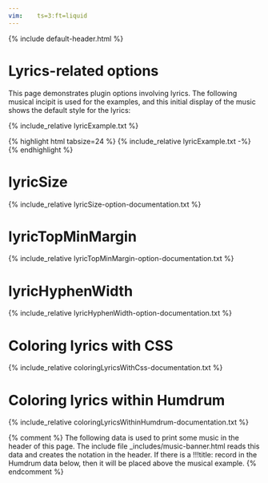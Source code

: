 ```yaml
---
vim:	ts=3:ft=liquid
---
```


{% include default-header.html %}


# Lyrics-related options #

This page demonstrates plugin options involving lyrics.  The following musical
incipit is used for the examples, and this initial display of the music shows the
default style for the lyrics:

{% include_relative lyricExample.txt %}

{% highlight html tabsize=24 %}
{% include_relative lyricExample.txt -%}
{% endhighlight %}




# lyricSize #

{% include_relative lyricSize-option-documentation.txt %}



# lyricTopMinMargin #

{% include_relative lyricTopMinMargin-option-documentation.txt %}



# lyricHyphenWidth #

{% include_relative lyricHyphenWidth-option-documentation.txt %}



# Coloring lyrics with CSS #

{% include_relative coloringLyricsWithCss-documentation.txt %}



# Coloring lyrics within Humdrum #

{% include_relative coloringLyricsWithinHumdrum-documentation.txt %}




{% comment %}
	The following data is used to print some music in the header of this page.
	The include file _includes/music-banner.html reads this data and creates
	the notation in the header.  If there is a !!!title: record in the
	Humdrum data below, then it will be placed above the musical example.
{% endcomment %}

<div style="display:none" id="title-notation-source">
!!!title: <a target="_blank" title="A Collection of Twenty Four Songs By English Composers of the 17th and 18th Centuries: From Lawes to Linley, Edited by G.E.P. Arkwright, Parker and Son, 27 Broad-street, Oxford; 1908, pp. 26-27" href='http://conquest.imslp.info/files/imglnks/usimg/c/cc/IMSLP281045-SIBLEY1802.19522.78d6-39087011123033score.pdf#page=38'>Purcell/Heveningham: If music be the food of love</a>
{% include banner-scores/purcell-if_music_be_the_food_of_love.krn -%}
</div>



